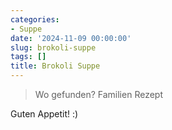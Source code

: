 ```yaml
---
categories:
- Suppe
date: '2024-11-09 00:00:00'
slug: brokoli-suppe
tags: []
title: Brokoli Suppe
---
```



> Wo gefunden? Familien Rezept

Guten Appetit! :)